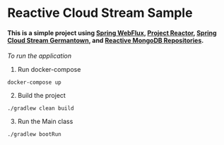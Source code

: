 # Reactive Cloud Stream Sample
#### This is a simple project using [Spring WebFlux](https://docs.spring.io/spring/docs/current/spring-framework-reference/web-reactive.html), [Project Reactor](https://projectreactor.io/), [Spring Cloud Stream Germantown](https://cloud.spring.io/spring-cloud-static/spring-cloud-stream/2.2.0.RELEASE/home.html), and [Reactive MongoDB Repositories](https://docs.spring.io/spring-data/mongodb/docs/current/reference/html/#mongo.reactive.repositories).  

*To run the application*

1. Run docker-compose
``` 
docker-compose up
``` 

2. Build the project
``` 
./gradlew clean build 
``` 

3. Run the Main class
``` 
./gradlew bootRun
``` 